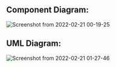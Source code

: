 ## Component Diagram:
![Screenshot from 2022-02-21 00-19-25](https://user-images.githubusercontent.com/98843684/155760433-535eb24f-f37f-423a-bfc1-db17a4b079d3.png)

## UML Diagram:
![Screenshot from 2022-02-21 01-27-46](https://user-images.githubusercontent.com/98843684/155760307-09afa89a-7e2b-467e-b91f-1489c9bd50d0.png)
